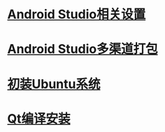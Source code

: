 # [Android Studio相关设置](AndroidStudio/Readme.md)

# [Android Studio多渠道打包](Flavors/Readme.md)

# [初装Ubuntu系统](./初装Ubuntu系统.md)

# [Qt编译安装](./Qt编译安装.md)